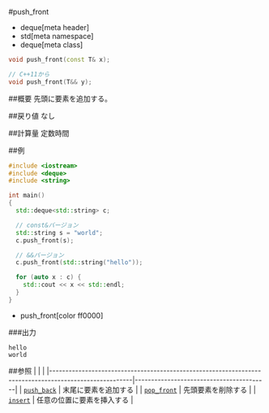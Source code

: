 #push_front
* deque[meta header]
* std[meta namespace]
* deque[meta class]

```cpp
void push_front(const T& x);

// C++11から
void push_front(T&& y);
```

##概要
先頭に要素を追加する。


##戻り値
なし


##計算量
定数時間


##例
```cpp
#include <iostream>
#include <deque>
#include <string>

int main()
{
  std::deque<std::string> c;

  // const&バージョン
  std::string s = "world";
  c.push_front(s);

  // &&バージョン
  c.push_front(std::string("hello"));

  for (auto x : c) {
    std::cout << x << std::endl;
  }
}
```
* push_front[color ff0000]

###出力
```
hello
world
```

##参照
| | |
|-------------------------------------------------------------------------------------------------------|-----------------------------------------|
| [`push_back`](./push_back.md) | 末尾に要素を追加する |
| [`pop_front`](./pop_front.md) | 先頭要素を削除する |
| [`insert`](./insert.md) | 任意の位置に要素を挿入する |


